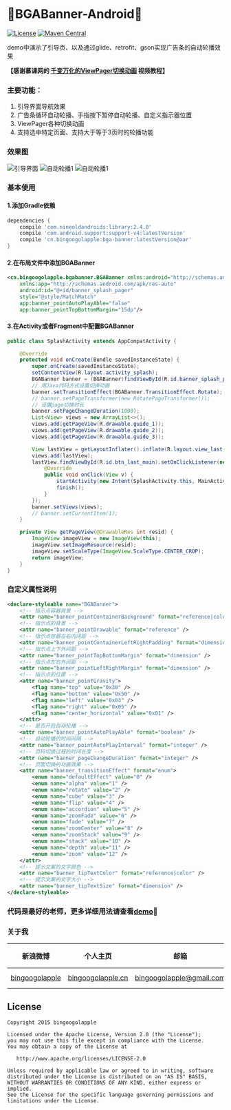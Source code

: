 :running:BGABanner-Android:running:
============

[![License](https://img.shields.io/badge/license-Apache%202-green.svg)](https://www.apache.org/licenses/LICENSE-2.0)
[![Maven Central](https://maven-badges.herokuapp.com/maven-central/cn.bingoogolapple/bga-banner/badge.svg)](https://maven-badges.herokuapp.com/maven-central/cn.bingoogolapple/bga-banner)

demo中演示了引导页、以及通过glide、retrofit、gson实现广告条的自动轮播效果

**【感谢慕课网的 [千变万化的ViewPager切换动画](http://www.imooc.com/learn/226) 视频教程】**

### 主要功能：
1. 引导界面导航效果
2. 广告条循环自动轮播、手指按下暂停自动轮播、自定义指示器位置
3. ViewPager各种切换动画
4. 支持选中特定页面、支持大于等于3页时的轮播功能

### 效果图
![引导界面](https://raw.githubusercontent.com/bingoogolapple/BGABanner-Android/server/screenshots/banner1.gif)
![自动轮播1](https://raw.githubusercontent.com/bingoogolapple/BGABanner-Android/server/screenshots/banner2.gif)
![自动轮播1](https://raw.githubusercontent.com/bingoogolapple/BGABanner-Android/server/screenshots/banner3.gif)

### 基本使用

#### 1.添加Gradle依赖

```groovy
dependencies {
    compile 'com.nineoldandroids:library:2.4.0'
    compile 'com.android.support:support-v4:latestVersion'
    compile 'cn.bingoogolapple:bga-banner:latestVersion@aar'
}
```

#### 2.在布局文件中添加BGABanner

```xml
<cn.bingoogolapple.bgabanner.BGABanner xmlns:android="http://schemas.android.com/apk/res/android"
    xmlns:app="http://schemas.android.com/apk/res-auto"
    android:id="@+id/banner_splash_pager"
    style="@style/MatchMatch"
    app:banner_pointAutoPlayAble="false"
    app:banner_pointTopBottomMargin="15dp"/>
```

#### 3.在Activity或者Fragment中配置BGABanner

```java
public class SplashActivity extends AppCompatActivity {

    @Override
    protected void onCreate(Bundle savedInstanceState) {
        super.onCreate(savedInstanceState);
        setContentView(R.layout.activity_splash);
        BGABanner banner = (BGABanner)findViewById(R.id.banner_splash_pager);
        // 用Java代码方式设置切换动画
        banner.setTransitionEffect(BGABanner.TransitionEffect.Rotate);
        // banner.setPageTransformer(new RotatePageTransformer());
        // 设置page切换时长
        banner.setPageChangeDuration(1000);
        List<View> views = new ArrayList<>();
        views.add(getPageView(R.drawable.guide_1));
        views.add(getPageView(R.drawable.guide_2));
        views.add(getPageView(R.drawable.guide_3));

        View lastView = getLayoutInflater().inflate(R.layout.view_last, null);
        views.add(lastView);
        lastView.findViewById(R.id.btn_last_main).setOnClickListener(new View.OnClickListener() {
            @Override
            public void onClick(View v) {
                startActivity(new Intent(SplashActivity.this, MainActivity.class));
                finish();
            }
        });
        banner.setViews(views);
        // banner.setCurrentItem(1);
    }

    private View getPageView(@DrawableRes int resid) {
        ImageView imageView = new ImageView(this);
        imageView.setImageResource(resid);
        imageView.setScaleType(ImageView.ScaleType.CENTER_CROP);
        return imageView;
    }
}
```

### 自定义属性说明
```xml
<declare-styleable name="BGABanner">
    <!-- 指示点容器背景 -->
    <attr name="banner_pointContainerBackground" format="reference|color" />
    <!-- 指示点的背景 -->
    <attr name="banner_pointDrawable" format="reference" />
    <!-- 指示点容器左右内间距 -->
    <attr name="banner_pointContainerLeftRightPadding" format="dimension" />
    <!-- 指示点上下外间距 -->
    <attr name="banner_pointTopBottomMargin" format="dimension" />
    <!-- 指示点左右外间距 -->
    <attr name="banner_pointLeftRightMargin" format="dimension" />
    <!-- 指示点的位置 -->
    <attr name="banner_pointGravity">
        <flag name="top" value="0x30" />
        <flag name="bottom" value="0x50" />
        <flag name="left" value="0x03" />
        <flag name="right" value="0x05" />
        <flag name="center_horizontal" value="0x01" />
    </attr>
    <!-- 是否开启自动轮播 -->
    <attr name="banner_pointAutoPlayAble" format="boolean" />
    <!-- 自动轮播的时间间隔 -->
    <attr name="banner_pointAutoPlayInterval" format="integer" />
    <!-- 页码切换过程的时间长度 -->
    <attr name="banner_pageChangeDuration" format="integer" />
    <!-- 页面切换的动画效果 -->
    <attr name="banner_transitionEffect" format="enum">
        <enum name="defaultEffect" value="0" />
        <enum name="alpha" value="1" />
        <enum name="rotate" value="2" />
        <enum name="cube" value="3" />
        <enum name="flip" value="4" />
        <enum name="accordion" value="5" />
        <enum name="zoomFade" value="6" />
        <enum name="fade" value="7" />
        <enum name="zoomCenter" value="8" />
        <enum name="zoomStack" value="9" />
        <enum name="stack" value="10" />
        <enum name="depth" value="11" />
        <enum name="zoom" value="12" />
    </attr>
    <!-- 提示文案的文字颜色 -->
    <attr name="banner_tipTextColor" format="reference|color" />
    <!-- 提示文案的文字大小 -->
    <attr name="banner_tipTextSize" format="dimension" />
</declare-styleable>
```

### 代码是最好的老师，更多详细用法请查看[demo](https://github.com/bingoogolapple/BGABanner-Android/tree/master/demo):feet:

### 关于我

| 新浪微博 | 个人主页 | 邮箱 | BGA系列开源库QQ群 |
| ------------ | ------------- | ------------ | ------------ |
| <a href="http://weibo.com/bingoogol" target="_blank">bingoogolapple</a> | <a  href="http://www.bingoogolapple.cn" target="_blank">bingoogolapple.cn</a>  | <a href="mailto:bingoogolapple@gmail.com" target="_blank">bingoogolapple@gmail.com</a> | ![BGA_CODE_CLUB](http://7xk9dj.com1.z0.glb.clouddn.com/BGA_CODE_CLUB.png?imageView2/2/w/200) |

## License

    Copyright 2015 bingoogolapple

    Licensed under the Apache License, Version 2.0 (the "License");
    you may not use this file except in compliance with the License.
    You may obtain a copy of the License at

       http://www.apache.org/licenses/LICENSE-2.0

    Unless required by applicable law or agreed to in writing, software
    distributed under the License is distributed on an "AS IS" BASIS,
    WITHOUT WARRANTIES OR CONDITIONS OF ANY KIND, either express or implied.
    See the License for the specific language governing permissions and
    limitations under the License.
